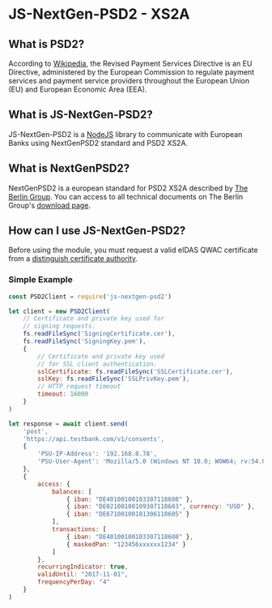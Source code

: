 # JS-NextGen-PSD2 - XS2A

## What is PSD2?

According to [Wikipedia](https://en.wikipedia.org/wiki/Payment_Services_Directive), the Revised Payment Services Directive is an EU Directive, administered by the European Commission to regulate payment services and payment service providers throughout the European Union (EU) and European Economic Area (EEA).

## What is JS-NextGen-PSD2?

JS-NextGen-PSD2 is a [NodeJS](https://nodejs.org/en/) library to communicate with European Banks using NextGenPSD2 standard and PSD2 XS2A.

## What is NextGenPSD2? 

NextGenPSD2 is a european standard for PSD2 XS2A described by [The Berlin Group](https://www.berlin-group.org/). You can access to all technical documents on The Berlin Group's [download page](https://www.berlin-group.org/nextgenpsd2-downloads).


## How can I use JS-NextGen-PSD2?

Before using the module, you must request a valid eIDAS QWAC certificate from a [distinguish certificate authority](https://esignature.ec.europa.eu/efda/tl-browser/). 

### Simple Example

```javascript
const PSD2Client = require('js-nextgen-psd2')

let client = new PSD2Client(
    // Certificate and private key used for
    // signing requests.
    fs.readFileSync('SigningCertificate.cer'), 
    fs.readFileSync('SigningKey.pem'),
    {
        // Certificate and private key used 
        // for SSL client authentication.
        sslCertificate: fs.readFileSync('SSLCertificate.cer'),
        sslKey: fs.readFileSync('SSLPrivKey.pem'), 
        // HTTP request timeout
        timeout: 16000
    }
)

let response = await client.send(
    'post',
    'https://api.testbank.com/v1/consents',
    {
        'PSU-IP-Address': '192.168.8.78',
        'PSU-User-Agent': 'Mozilla/5.0 (Windows NT 10.0; WOW64; rv:54.0) Gecko/20100101 Firefox/54.0'
    }, 
    {
        access: {
            balances: [
                { iban: "DE40100100103307118608" },
                { iban: "DE02100100109307118603", currency: "USD" },
                { iban: "DE67100100101306118605" }
            ],
            transactions: [
                { iban: "DE40100100103307118608" },
                { maskedPan: "123456xxxxxx1234" }
            ]
        },
        recurringIndicator: true,
        validUntil: "2017-11-01",
        frequencyPerDay: "4"
    }
)
```
